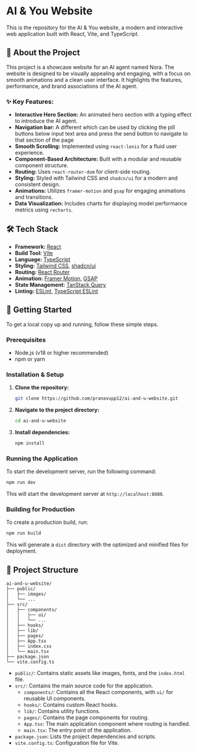 # AI & You Website

This is the repository for the AI & You website, a modern and interactive web application built with React, Vite, and TypeScript.

## 🚀 About the Project

This project is a showcase website for an AI agent named Nora. The website is designed to be visually appealing and engaging, with a focus on smooth animations and a clean user interface. It highlights the features, performance, and brand associations of the AI agent.

### ✨ Key Features:

  * **Interactive Hero Section:** An animated hero section with a typing effect to introduce the AI agent.
  * **Navigation bar:** A different which can be used by clicking the pill buttons below input text area and press the send button to navigate    to that section of the page
  * **Smooth Scrolling:** Implemented using `react-lenis` for a fluid user experience.
  * **Component-Based Architecture:** Built with a modular and reusable component structure.
  * **Routing:** Uses `react-router-dom` for client-side routing.
  * **Styling:** Styled with Tailwind CSS and `shadcn/ui` for a modern and consistent design.
  * **Animations:** Utilizes `framer-motion` and `gsap` for engaging animations and transitions.
  * **Data Visualization:** Includes charts for displaying model performance metrics using `recharts`.

## 🛠️ Tech Stack

  * **Framework:** [React](https://reactjs.org/)
  * **Build Tool:** [Vite](https://vitejs.dev/)
  * **Language:** [TypeScript](https://www.typescriptlang.org/)
  * **Styling:** [Tailwind CSS](https://tailwindcss.com/), [shadcn/ui](https://ui.shadcn.com/)
  * **Routing:** [React Router](https://reactrouter.com/)
  * **Animation:** [Framer Motion](https://www.framer.com/motion/), [GSAP](https://www.google.com/search?q=https://greensock.com/gsap/)
  * **State Management:** [TanStack Query](https://tanstack.com/query/latest)
  * **Linting:** [ESLint](https://eslint.org/), [TypeScript ESLint](https://typescript-eslint.io/)

## 🚀 Getting Started

To get a local copy up and running, follow these simple steps.

### Prerequisites

  * Node.js (v18 or higher recommended)
  * npm or yarn

### Installation & Setup

1.  **Clone the repository:**
    ```sh
    git clone https://github.com/pranavupp12/ai-and-u-website.git
    ```
2.  **Navigate to the project directory:**
    ```sh
    cd ai-and-u-website
    ```
3.  **Install dependencies:**
    ```sh
    npm install
    ```

### Running the Application

To start the development server, run the following command:

```sh
npm run dev
```

This will start the development server at `http://localhost:8080`.

### Building for Production

To create a production build, run:

```sh
npm run build
```

This will generate a `dist` directory with the optimized and minified files for deployment.

## 📁 Project Structure

```
ai-and-u-website/
├── public/
│   ├── images/
│   └── ...
├── src/
│   ├── components/
│   │   ├── ui/
│   │   └── ...
│   ├── hooks/
│   ├── lib/
│   ├── pages/
│   ├── App.tsx
│   ├── index.css
│   └── main.tsx
├── package.json
└── vite.config.ts
```

  * `public/`: Contains static assets like images, fonts, and the `index.html` file.
  * `src/`: Contains the main source code for the application.
      * `components/`: Contains all the React components, with `ui/` for reusable UI components.
      * `hooks/`: Contains custom React hooks.
      * `lib/`: Contains utility functions.
      * `pages/`: Contains the page components for routing.
      * `App.tsx`: The main application component where routing is handled.
      * `main.tsx`: The entry point of the application.
  * `package.json`: Lists the project dependencies and scripts.
  * `vite.config.ts`: Configuration file for Vite.


